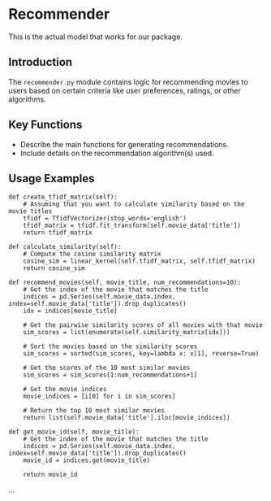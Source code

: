 # Recommender
This is the actual model that works for our package.

## Introduction
The `recommender.py` module contains logic for recommending movies to users based on certain criteria like user preferences, ratings, or other algorithms.

## Key Functions
- Describe the main functions for generating recommendations.
- Include details on the recommendation algorithm(s) used.

## Usage Examples


    def create_tfidf_matrix(self):
        # Assuming that you want to calculate similarity based on the movie titles
        tfidf = TfidfVectorizer(stop_words='english')
        tfidf_matrix = tfidf.fit_transform(self.movie_data['title'])
        return tfidf_matrix

    def calculate_similarity(self):
        # Compute the cosine similarity matrix
        cosine_sim = linear_kernel(self.tfidf_matrix, self.tfidf_matrix)
        return cosine_sim

    def recommend_movies(self, movie_title, num_recommendations=10):
        # Get the index of the movie that matches the title
        indices = pd.Series(self.movie_data.index, index=self.movie_data['title']).drop_duplicates()
        idx = indices[movie_title]

        # Get the pairwise similarity scores of all movies with that movie
        sim_scores = list(enumerate(self.similarity_matrix[idx]))

        # Sort the movies based on the similarity scores
        sim_scores = sorted(sim_scores, key=lambda x: x[1], reverse=True)

        # Get the scores of the 10 most similar movies
        sim_scores = sim_scores[1:num_recommendations+1]

        # Get the movie indices
        movie_indices = [i[0] for i in sim_scores]

        # Return the top 10 most similar movies
        return list(self.movie_data['title'].iloc[movie_indices])
    
    def get_movie_id(self, movie_title):
        # Get the index of the movie that matches the title
        indices = pd.Series(self.movie_data.index, index=self.movie_data['title']).drop_duplicates()
        movie_id = indices.get(movie_title)
        
        return movie_id

...

